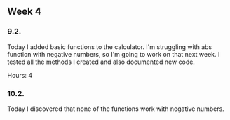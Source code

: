 ## Week 4

### 9.2.

Today I added basic functions to the calculator. I'm struggling with abs function with negative numbers, so I'm going to work on that next week.
I tested all the methods I created and also documented new code.

Hours: 4

### 10.2.

Today I discovered that none of the functions work with negative numbers.
